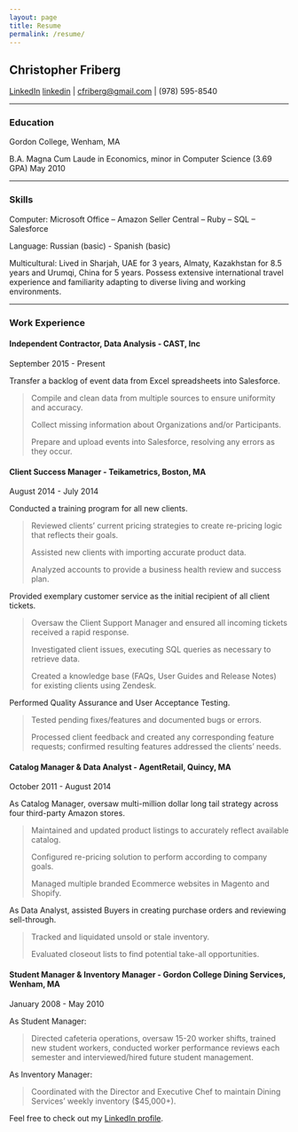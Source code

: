 ```yaml
---
layout: page
title: Resume
permalink: /resume/
---
```


## **Christopher Friberg**
[LinkedIn] [linkedin] | cfriberg@gmail.com | (978) 595-8540


*****

### Education

Gordon College, Wenham, MA

B.A. Magna Cum Laude in Economics, minor in Computer Science (3.69 GPA)
May 2010

*****

### Skills

Computer: Microsoft Office – Amazon Seller Central – Ruby – SQL – Salesforce

Language: Russian (basic) - Spanish (basic)

Multicultural: Lived in Sharjah, UAE for 3 years, Almaty, Kazakhstan for 8.5 years and Urumqi, China for 5 years. Possess extensive international travel experience and familiarity adapting to diverse living and working environments.

*****

### Work Experience

#### **Independent Contractor, Data Analysis** - CAST, Inc

September 2015 - Present

Transfer a backlog of event data from Excel spreadsheets into Salesforce.

> Compile and clean data from multiple sources to ensure uniformity and accuracy. 
>
> Collect missing information about Organizations and/or Participants.
>
> Prepare and upload events into Salesforce, resolving any errors as they occur.

#### **Client Success Manager** - Teikametrics, Boston, MA

August 2014 - July 2014

Conducted a training program for all new clients.

>Reviewed clients’ current pricing strategies to create re-pricing logic that reflects their goals. 
>
>Assisted new clients with importing accurate product data.
>
>Analyzed accounts to provide a business health review and success plan.

Provided exemplary customer service as the initial recipient of all client tickets.

>Oversaw the Client Support Manager and ensured all incoming tickets received a rapid response.
>
>Investigated client issues, executing SQL queries as necessary to retrieve data.
>
>Created a knowledge base (FAQs, User Guides and Release Notes) for existing clients using Zendesk.

Performed Quality Assurance and User Acceptance Testing.

>Tested pending fixes/features and documented bugs or errors.
>
>Processed client feedback and created any corresponding feature requests; confirmed resulting features addressed the clients’ needs.


#### **Catalog Manager & Data Analyst** - AgentRetail, Quincy, MA

October 2011 - August 2014

As Catalog Manager, oversaw multi-million dollar long tail strategy across four third-party Amazon stores.

>Maintained and updated product listings to accurately reflect available catalog.
>
>Configured re-pricing solution to perform according to company goals. 
>
>Managed multiple branded Ecommerce websites in Magento and Shopify.

As Data Analyst, assisted Buyers in creating purchase orders and reviewing sell-through.

>Tracked and liquidated unsold or stale inventory.
>
>Evaluated closeout lists to find potential take-all opportunities.


#### **Student Manager & Inventory Manager** - Gordon College Dining Services, Wenham, MA

January 2008 - May 2010

As Student Manager:

>Directed cafeteria operations, oversaw 15-20 worker shifts, trained new student workers, conducted worker performance reviews each semester and interviewed/hired future student management.

As Inventory Manager:

>Coordinated with the Director and Executive Chef to maintain Dining Services’ weekly inventory ($45,000+).



Feel free to check out my [LinkedIn profile][linkedin].

[linkedin]:	https://www.linkedin.com/in/christopherfriberg